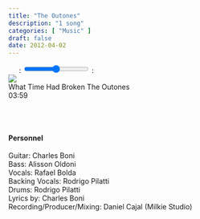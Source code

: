```yaml
---
title: "The Outones"
description: "1 song"
categories: [ "Music" ]
draft: false
date: 2012-04-02
---
```


<div class="player">
    <div class="large-6 medium-6 small-12 columns" id="amplitude-left">
        <img amplitude-song-info="cover_art_url" amplitude-main-song-info="true"/>
        <div id="player-left-bottom">
            <div id="time-container">
                <span class="current-time">
                    <span class="amplitude-current-minutes" amplitude-main-current-minutes="true"></span>:<span class="amplitude-current-seconds" amplitude-main-current-seconds="true"></span>
                </span>
                <input type="range" class="amplitude-song-slider" amplitude-main-song-slider="true" step=".1"/>
                <span class="duration">
                    <span class="amplitude-duration-minutes" amplitude-main-duration-minutes="true"></span>:<span class="amplitude-duration-seconds" amplitude-main-duration-seconds="true"></span>
                </span>
            </div>
            <div id="control-container">
                <div id="repeat-container">
                    <div class="amplitude-repeat" id="repeat"></div>
                </div>
                <div id="central-control-container">
                    <div id="central-controls">
                        <div class="amplitude-prev" id="previous"></div>
                        <div class="amplitude-play-pause" amplitude-main-play-pause="true" id="play-pause"></div>
                        <div class="amplitude-next" id="next"></div>
                    </div>
                </div>
                <div id="shuffle-container">
                    <div class="amplitude-shuffle amplitude-shuffle-off" id="shuffle"></div>
                </div>
            </div>
            <div id="meta-container">
                <span amplitude-song-info="name" amplitude-main-song-info="true" class="song-name"></span>
                <div class="song-artist-album">
                    <span amplitude-song-info="artist" amplitude-main-song-info="true"></span>
                    <span amplitude-song-info="album" amplitude-main-song-info="true"></span>
                </div>
            </div>
        </div>
    </div>
    <div class="large-6 medium-6 small-12 columns" id="amplitude-right">
        <div class="song amplitude-song-container amplitude-play-pause" amplitude-song-index="0">
            <div class="song-now-playing-icon-container">
                <div class="play-button-container">
                </div>
                <img class="now-playing" src="/player/now-playing.svg"/>
            </div>
            <div class="song-meta-data">
                <span class="song-title">What Time Had Broken</span>
                <span class="song-artist">The Outones</span>
            </div>
            <span class="song-duration">03:59</span>
        </div>
    </div>
</div>

<script type="text/javascript">
    Amplitude.init({
        "songs": [
            {
                "name": "What Time Had Broken",
                "artist": "The Outones",
                "album": "The Outones",
                "url": "/audio/the-outones/The_Outones_-_What_Time_Had_Broken.mp3",
                "cover_art_url": "/images/music/The_Outones.jpg"
            },
        ]
    });
</script>
  
  &nbsp;  
  &nbsp;  
  
#### Personnel

Guitar: Charles Boni  
Bass: Alisson Oldoni  
Vocals: Rafael Bolda  
Backing Vocals: Rodrigo Pilatti  
Drums: Rodrigo Pilatti  
Lyrics by: Charles Boni  
Recording/Producer/Mixing: Daniel Cajal (Milkie Studio)  
  

